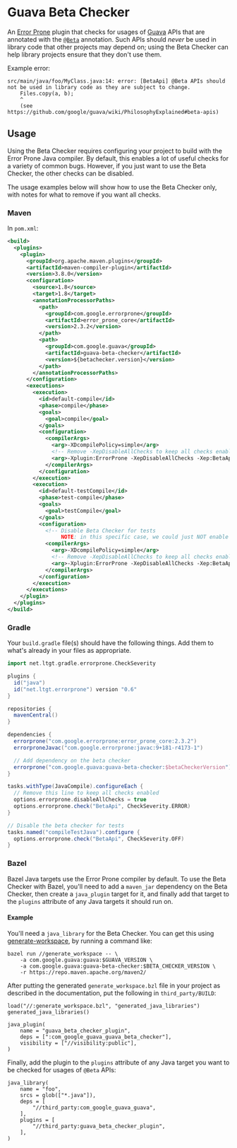 # Guava Beta Checker

An [Error Prone] plugin that checks for usages of [Guava] APIs that are
annotated with the [`@Beta`] annotation. Such APIs should _never_ be used in
library code that other projects may depend on; using the Beta Checker can help
library projects ensure that they don't use them.

Example error:

```
src/main/java/foo/MyClass.java:14: error: [BetaApi] @Beta APIs should not be used in library code as they are subject to change.
    Files.copy(a, b);
    ^
    (see https://github.com/google/guava/wiki/PhilosophyExplained#beta-apis)
```

## Usage


Using the Beta Checker requires configuring your project to build with the Error
Prone Java compiler. By default, this enables a lot of useful checks for a
variety of common bugs. However, if you just want to use the Beta Checker, the
other checks can be disabled.

The usage examples below will show how to use the Beta Checker only, with notes
for what to remove if you want all checks.

### Maven

In `pom.xml`:

```xml
<build>
  <plugins>
    <plugin>
      <groupId>org.apache.maven.plugins</groupId>
      <artifactId>maven-compiler-plugin</artifactId>
      <version>3.8.0</version>
      <configuration>
        <source>1.8</source>
        <target>1.8</target>
        <annotationProcessorPaths>
          <path>
            <groupId>com.google.errorprone</groupId>
            <artifactId>error_prone_core</artifactId>
            <version>2.3.2</version>
          </path>
          <path>
            <groupId>com.google.guava</groupId>
            <artifactId>guava-beta-checker</artifactId>
            <version>${betachecker.version}</version>
          </path>
        </annotationProcessorPaths>
      </configuration>
      <executions>
        <execution>
          <id>default-compile</id>
          <phase>compile</phase>
          <goals>
            <goal>compile</goal>
          </goals>
          <configuration>
            <compilerArgs>
              <arg>-XDcompilePolicy=simple</arg>
              <!-- Remove -XepDisableAllChecks to keep all checks enabled -->
              <arg>-Xplugin:ErrorProne -XepDisableAllChecks -Xep:BetaApi:ERROR</arg>
            </compilerArgs>
          </configuration>
        </execution>
        <execution>
          <id>default-testCompile</id>
          <phase>test-compile</phase>
          <goals>
            <goal>testCompile</goal>
          </goals>
          <configuration>
            <!-- Disable Beta Checker for tests
                 NOTE: in this specific case, we could just NOT enable Error Prone at all -->
            <compilerArgs>
              <arg>-XDcompilePolicy=simple</arg>
              <!-- Remove -XepDisableAllChecks to keep all checks enabled -->
              <arg>-Xplugin:ErrorProne -XepDisableAllChecks -Xep:BetaApi:OFF</arg>
            </compilerArgs>
          </configuration>
        </execution>
      </executions>
    </plugin>
  </plugins>
</build>
```

### Gradle

Your `build.gradle` file(s) should have the following things. Add them to what's
already in your files as appropriate.

```groovy
import net.ltgt.gradle.errorprone.CheckSeverity

plugins {
  id("java")
  id("net.ltgt.errorprone") version "0.6"
}

repositories {
  mavenCentral()
}

dependencies {
  errorprone("com.google.errorprone:error_prone_core:2.3.2")
  errorproneJavac("com.google.errorprone:javac:9+181-r4173-1")

  // Add dependency on the beta checker
  errorprone("com.google.guava:guava-beta-checker:$betaCheckerVersion")
}

tasks.withType(JavaCompile).configureEach {
  // Remove this line to keep all checks enabled
  options.errorprone.disableAllChecks = true
  options.errorprone.check("BetaApi", CheckSeverity.ERROR)
}

// Disable the beta checker for tests
tasks.named("compileTestJava").configure {
  options.errorprone.check("BetaApi", CheckSeverity.OFF)
}
```

### Bazel

Bazel Java targets use the Error Prone compiler by default. To use the Beta
Checker with Bazel, you'll need to add a `maven_jar` dependency on the Beta
Checker, then create a `java_plugin` target for it, and finally add that target
to the `plugins` attribute of any Java targets it should run on.

#### Example

You'll need a `java_library` for the Beta Checker. You can get this using
[generate-workspace], by running a command like:

```shell
bazel run //generate_workspace -- \
    -a com.google.guava:guava:$GUAVA_VERSION \
    -a com.google.guava:guava-beta-checker:$BETA_CHECKER_VERSION \
    -r https://repo.maven.apache.org/maven2/
```

After putting the generated `generate_workspace.bzl` file in your project as
described in the documentation, put the following in `third_party/BUILD`:

```bazel
load("//:generate_workspace.bzl", "generated_java_libraries")
generated_java_libraries()

java_plugin(
    name = "guava_beta_checker_plugin",
    deps = [":com_google_guava_guava_beta_checker"],
    visibility = ["//visibility:public"],
)
```

Finally, add the plugin to the `plugins` attribute of any Java target you want
to be checked for usages of `@Beta` APIs:

```bazel
java_library(
    name = "foo",
    srcs = glob(["*.java"]),
    deps = [
        "//third_party:com_google_guava_guava",
    ],
    plugins = [
        "//third_party:guava_beta_checker_plugin",
    ],
)
```

[Error Prone]: https://github.com/google/error-prone
[Guava]: https://github.com/google/guava
[`@Beta`]: http://google.github.io/guava/releases/snapshot-jre/api/docs/com/google/common/annotations/Beta.html
[generate-workspace]: https://docs.bazel.build/versions/master/generate-workspace.html

